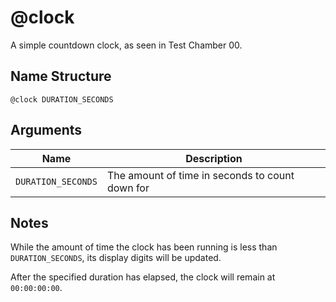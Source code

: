 # @clock

A simple countdown clock, as seen in Test Chamber 00.

## Name Structure

```
@clock DURATION_SECONDS
```

## Arguments

| Name               | Description                                     |
| ------------------ | ----------------------------------------------- |
| `DURATION_SECONDS` | The amount of time in seconds to count down for |

## Notes

While the amount of time the clock has been running is less than
`DURATION_SECONDS`, its display digits will be updated.

After the specified duration has elapsed, the clock will remain at `00:00:00:00`.
